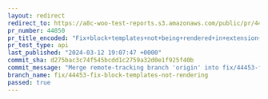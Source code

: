 ```yaml
---
layout: redirect
redirect_to: https://a8c-woo-test-reports.s3.amazonaws.com/public/pr/44850/api/index.html
pr_number: 44850
pr_title_encoded: "Fix+block+templates+not+being+rendered+in+extension+taxonomies"
pr_test_type: api
last_published: "2024-03-12 19:07:47 +0000"
commit_sha: d275bac3c74f545bcdd1c2759a32d0e1f925f40b
commit_message: "Merge remote-tracking branch 'origin' into fix/44453-fix-block-templa…"
branch_name: fix/44453-fix-block-templates-not-rendering
passed: true
---
```

